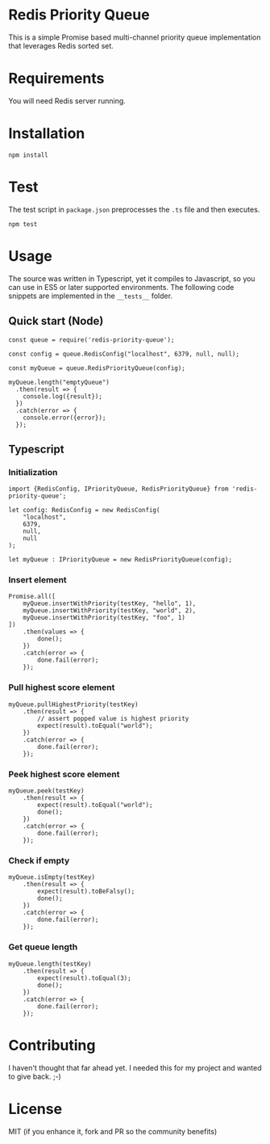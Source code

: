 # Redis Priority Queue
This is a simple Promise based multi-channel priority queue implementation that leverages Redis sorted set.

# Requirements
You will need Redis server running.

# Installation
`npm install`

# Test
The test script in `package.json` preprocesses the `.ts` file and then executes.

`npm test`

# Usage
The source was written in Typescript, yet it compiles to Javascript, so you can use in ES5 or later supported environments. The following code snippets are implemented in the `__tests__` folder.

## Quick start (Node)
```
const queue = require('redis-priority-queue');

const config = queue.RedisConfig("localhost", 6379, null, null);

const myQueue = queue.RedisPriorityQueue(config);

myQueue.length("emptyQueue")
  .then(result => {
    console.log({result});
  })
  .catch(error => {
    console.error({error});
  });
```

## Typescript
### Initialization
```
import {RedisConfig, IPriorityQueue, RedisPriorityQueue} from 'redis-priority-queue';

let config: RedisConfig = new RedisConfig(
    "localhost",
    6379,
    null,
    null
);

let myQueue : IPriorityQueue = new RedisPriorityQueue(config);
```

### Insert element
```
Promise.all([
    myQueue.insertWithPriority(testKey, "hello", 1),
    myQueue.insertWithPriority(testKey, "world", 2),
    myQueue.insertWithPriority(testKey, "foo", 1)
])
    .then(values => {
        done();
    })
    .catch(error => {
        done.fail(error);
    });
```

### Pull highest score element
```
myQueue.pullHighestPriority(testKey)
    .then(result => {
        // assert popped value is highest priority
        expect(result).toEqual("world");
    })
    .catch(error => {
        done.fail(error);
    });
```

### Peek highest score element
```
myQueue.peek(testKey)
    .then(result => {
        expect(result).toEqual("world");
        done();
    })
    .catch(error => {
        done.fail(error);
    });
```

### Check if empty
```
myQueue.isEmpty(testKey)
    .then(result => {
        expect(result).toBeFalsy();
        done();
    })
    .catch(error => {
        done.fail(error);
    });
```

### Get queue length
```
myQueue.length(testKey)
    .then(result => {
        expect(result).toEqual(3);
        done();
    })
    .catch(error => {
        done.fail(error);
    });
```

# Contributing
I haven't thought that far ahead yet. I needed this for my project and wanted to give back. ;-)

# License
MIT (if you enhance it, fork and PR so the community benefits)
